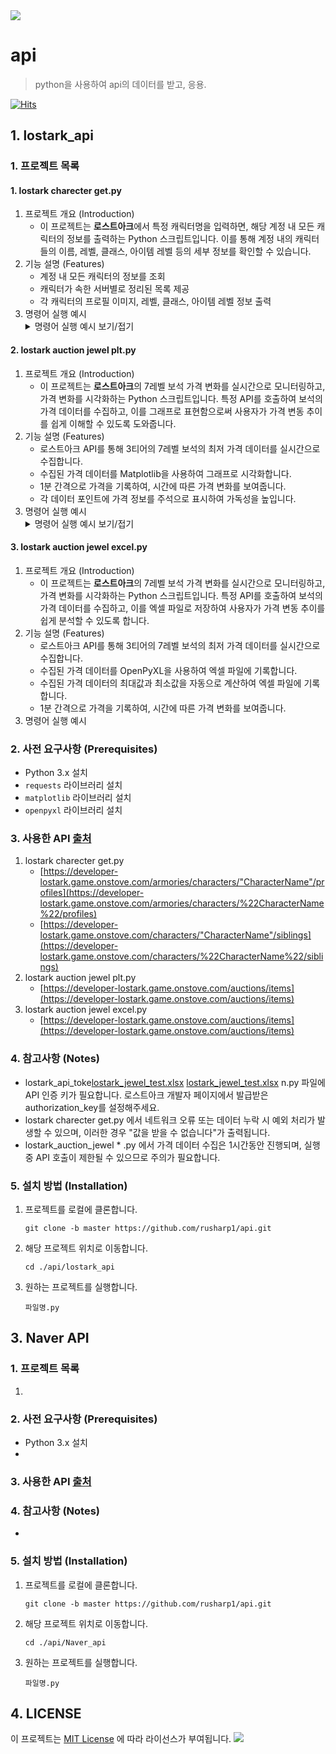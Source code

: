 <img src="https://capsule-render.vercel.app/api?type=waving&amp;color=BDBDC8&amp;height=150&amp;section=header">

# api

> python을 사용하여 api의 데이터를 받고, 응용.

[![Hits](https://hits.seeyoufarm.com/api/count/incr/badge.svg?url=https%3A%2F%2Fgithub.com%2Frusharp1%2Fapi&count_bg=%233B3B3B&title_bg=%23B178BE&icon=&icon_color=%23E7E7E7&title=hits&edge_flat=false)](https://hits.seeyoufarm.com)

## 1\. lostark\_api

### 1\. 프로젝트 목록

#### 1. lostark charecter get.py
1. 프로젝트 개요 (Introduction)
    * 이 프로젝트는 **로스트아크**에서 특정 캐릭터명을 입력하면, 해당 계정 내 모든 캐릭터의 정보를 출력하는 Python 스크립트입니다. 이를 통해 계정 내의 캐릭터들의 이름, 레벨, 클래스, 아이템 레벨 등의 세부 정보를 확인할 수 있습니다.
2. 기능 설명 (Features)
    * 계정 내 모든 캐릭터의 정보를 조회
    * 캐릭터가 속한 서버별로 정리된 목록 제공
    * 각 캐릭터의 프로필 이미지, 레벨, 클래스, 아이템 레벨 정보 출력
3. 명령어 실행 예시
    <details>
      <summary>명령어 실행 예시 보기/접기</summary>
    - 서버명 별로 캐릭터 개수가 출력되며, 프로필 조회가 되는 경우, 프로필을 링크로 제공
        <img src = "https://github.com/user-attachments/assets/799e1620-e08d-42e9-8cc4-fe79a4c1250f" alt = "명령어 실행 예시">
    </br>
      - 캐릭터 프로필 이미지를 찾을 수 없거나, 불러오지 않는 경우 링크가 노출되지 않음
         <img src = "https://github.com/user-attachments/assets/bcb8685e-9d8d-4384-90ae-1a60ca18252a" alt = "명령어 실행 예시">
    </details>
#### 2. lostark auction jewel plt.py
1. 프로젝트 개요 (Introduction)
    * 이 프로젝트는 **로스트아크**의 7레벨 보석 가격 변화를 실시간으로 모니터링하고, 가격 변화를 시각화하는 Python 스크립트입니다. 특정 API를 호출하여 보석의 가격 데이터를 수집하고, 이를 그래프로 표현함으로써 사용자가 가격 변동 추이를 쉽게 이해할 수 있도록 도와줍니다.
2. 기능 설명 (Features)
    * 로스트아크 API를 통해 3티어의 7레벨 보석의 최저 가격 데이터를 실시간으로 수집합니다.
    * 수집된 가격 데이터를 Matplotlib을 사용하여 그래프로 시각화합니다.
    * 1분 간격으로 가격을 기록하여, 시간에 따른 가격 변화를 보여줍니다.
    * 각 데이터 포인트에 가격 정보를 주석으로 표시하여 가독성을 높입니다.
3. 명령어 실행 예시
    <details>
      <summary>명령어 실행 예시 보기/접기</summary>
        <img src = "https://github.com/user-attachments/assets/96ca86fa-9123-431d-b29c-f3263234364a" alt = "명령어 실행 예시">
    </details>
#### 3. lostark auction jewel excel.py
1. 프로젝트 개요 (Introduction)
    * 이 프로젝트는 **로스트아크**의 7레벨 보석 가격 변화를 실시간으로 모니터링하고, 가격 변화를 시각화하는 Python 스크립트입니다. 특정 API를 호출하여 보석의 가격 데이터를 수집하고, 이를 엑셀 파일로 저장하여 사용자가 가격 변동 추이를 쉽게 분석할 수 있도록 합니다.
2. 기능 설명 (Features)
    * 로스트아크 API를 통해 3티어의 7레벨 보석의 최저 가격 데이터를 실시간으로 수집합니다.
    * 수집된 가격 데이터를 OpenPyXL을 사용하여 엑셀 파일에 기록합니다.
    * 수집된 가격 데이터의 최대값과 최소값을 자동으로 계산하여 엑셀 파일에 기록합니다.
    * 1분 간격으로 가격을 기록하여, 시간에 따른 가격 변화를 보여줍니다.
3. 명령어 실행 예시
    
### 2\. 사전 요구사항 \(Prerequisites\)

* Python 3.x 설치
* `requests` 라이브러리 설치
* `matplotlib` 라이브러리 설치
* `openpyxl` 라이브러리 설치

### 3. 사용한 API [출처](https://developer-lostark.game.onstove.com/)
1.  lostark charecter get.py
    * [https://developer-lostark.game.onstove.com/armories/characters/"CharacterName"/profiles](https://developer-lostark.game.onstove.com/armories/characters/%22CharacterName%22/profiles)
    * [https://developer-lostark.game.onstove.com/characters/"CharacterName"/siblings](https://developer-lostark.game.onstove.com/characters/%22CharacterName%22/siblings)
2. lostark auction jewel plt.py
    * [https://developer-lostark.game.onstove.com/auctions/items](https://developer-lostark.game.onstove.com/auctions/items)
3. lostark auction jewel excel.py
    * [https://developer-lostark.game.onstove.com/auctions/items](https://developer-lostark.game.onstove.com/auctions/items)

### 4\. 참고사항 \(Notes\)

* lostark\_api\_toke[lostark_jewel_test.xlsx](https://github.com/user-attachments/files/17088519/lostark_jewel_test.xlsx)
[lostark_jewel_test.xlsx](https://github.com/user-attachments/files/17088518/lostark_jewel_test.xlsx)
n.py 파일에 API 인증 키가 필요합니다. 로스트아크 개발자 페이지에서 발급받은 authorization\_key를 설정해주세요.
* lostark charecter get.py 에서 네트워크 오류 또는 데이터 누락 시 예외 처리가 발생할 수 있으며, 이러한 경우 "값을 받을 수 없습니다"가 출력됩니다.
* lostark\_auction\_jewel \* .py 에서 가격 데이터 수집은 1시간동안 진행되며, 실행 중 API 호출이 제한될 수 있으므로 주의가 필요합니다.

### 5\. 설치 방법 \(Installation\)

1. 프로젝트를 로컬에 클론합니다.

    ```
    git clone -b master https://github.com/rusharp1/api.git
    ```
2. 해당 프로젝트 위치로 이동합니다.

    ```
    cd ./api/lostark_api
    ```
3. 원하는 프로젝트를 실행합니다.

    ```
    파일명.py
    ```
## 3\. Naver API
 
### 1\. 프로젝트 목록

1. 
### 2\. 사전 요구사항 \(Prerequisites\)

* Python 3.x 설치
* 

### 3. 사용한 API [출처](ㅁㄴㅇㅁㄴㅇ)


### 4\. 참고사항 \(Notes\)

* 
### 5\. 설치 방법 \(Installation\)

1. 프로젝트를 로컬에 클론합니다.

    ```
    git clone -b master https://github.com/rusharp1/api.git
    ```
2. 해당 프로젝트 위치로 이동합니다.

    ```
    cd ./api/Naver_api
    ```
3. 원하는 프로젝트를 실행합니다.

    ```
    파일명.py
    ```
## 4. LICENSE 
이 프로젝트는 [MIT License](LICENSE) 에 따라 라이선스가 부여됩니다.
<img src="https://capsule-render.vercel.app/api?type=waving&amp;color=BDBDC8&amp;height=150&amp;section=footer">
